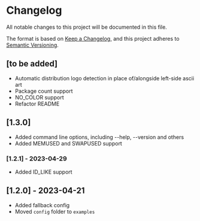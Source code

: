 # Changelog

All notable changes to this project will be documented in this file.

The format is based on [Keep a Changelog](https://keepachangelog.com/en/1.0.0/),
and this project adheres to [Semantic Versioning](https://semver.org/spec/v2.0.0.html).

## [to be added]
* Automatic distribution logo detection in place of/alongside left-side ascii art
* Package count support
* NO\_COLOR support
* Refactor README

## [1.3.0]
* Added command line options, including --help, --version and others
* Added MEMUSED and SWAPUSED support

###  [1.2.1] - 2023-04-29
* Added ID_LIKE support

##  [1.2.0] - 2023-04-21
* Added fallback config
* Moved `config` folder to `examples`
